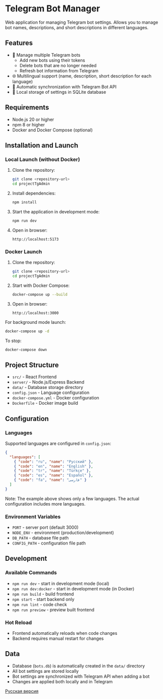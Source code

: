 # Telegram Bot Manager

Web application for managing Telegram bot settings. Allows you to manage bot names, descriptions, and short descriptions in different languages.

## Features

- 🤖 Manage multiple Telegram bots
  - Add new bots using their tokens
  - Delete bots that are no longer needed
  - Refresh bot information from Telegram
- 🌐 Multilingual support (name, description, short description for each language)
- 🔄 Automatic synchronization with Telegram Bot API
- 💾 Local storage of settings in SQLite database

## Requirements

- Node.js 20 or higher
- npm 8 or higher
- Docker and Docker Compose (optional)

## Installation and Launch

### Local Launch (without Docker)

1. Clone the repository:
   ```bash
   git clone <repository-url>
   cd projectTgAdmin
   ```

2. Install dependencies:
   ```bash
   npm install
   ```

3. Start the application in development mode:
   ```bash
   npm run dev
   ```

4. Open in browser:
   ```
   http://localhost:5173
   ```

### Docker Launch

1. Clone the repository:
   ```bash
   git clone <repository-url>
   cd projectTgAdmin
   ```

2. Start with Docker Compose:
   ```bash
   docker-compose up --build
   ```

3. Open in browser:
   ```
   http://localhost:3000
   ```

For background mode launch:
```bash
docker-compose up -d
```

To stop:
```bash
docker-compose down
```

## Project Structure

- `src/` - React Frontend
- `server/` - Node.js/Express Backend
- `data/` - Database storage directory
- `config.json` - Language configuration
- `docker-compose.yml` - Docker configuration
- `Dockerfile` - Docker image build

## Configuration

### Languages

Supported languages are configured in `config.json`:

```json
{
  "languages": [
    { "code": "ru", "name": "Русский" },
    { "code": "en", "name": "English" },
    { "code": "tr", "name": "Türkçe" },
    { "code": "es", "name": "Español" },
    { "code": "fa", "name": "فارسی" }
  ]
}
```

Note: The example above shows only a few languages. The actual configuration includes more languages.

### Environment Variables

- `PORT` - server port (default 3000)
- `NODE_ENV` - environment (production/development)
- `DB_PATH` - database file path
- `CONFIG_PATH` - configuration file path

## Development

### Available Commands

- `npm run dev` - start in development mode (local)
- `npm run dev:docker` - start in development mode (in Docker)
- `npm run build` - build frontend
- `npm start` - start backend only
- `npm run lint` - code check
- `npm run preview` - preview built frontend

### Hot Reload

- Frontend automatically reloads when code changes
- Backend requires manual restart for changes

## Data

- Database (`bots.db`) is automatically created in the `data/` directory
- All bot settings are stored locally
- Bot settings are synchronized with Telegram API when adding a bot
- Changes are applied both locally and in Telegram

[Русская версия](README.ru.md) 